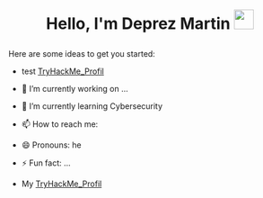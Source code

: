 <h1><p align="center">Hello, I'm Deprez Martin <img src="https://media.giphy.com/media/hvRJCLFzcasrR4ia7z/giphy.gif" width="35px"></h1></a></p>

Here are some ideas to get you started:

- test [TryHackMe_Profil](https://tryhackme.com/p/hirozion)

- 🔭 I’m currently working on ...
- 🌱 I’m currently learning Cybersecurity
- 📫 How to reach me: 

- 😄 Pronouns: he
- ⚡ Fun fact: ...
- My [TryHackMe_Profil](https://tryhackme.com/p/hirozion)
